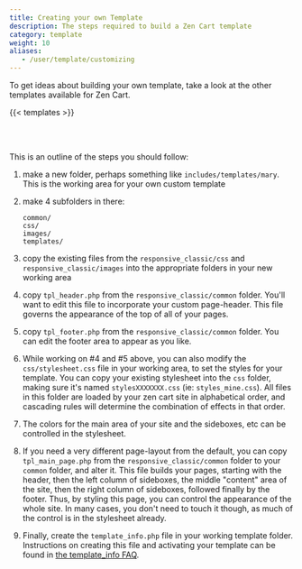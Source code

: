 ```yaml
---
title: Creating your own Template 
description: The steps required to build a Zen Cart template 
category: template 
weight: 10
aliases: 
   - /user/template/customizing
---
```


To get ideas about building your own template, take a look at the 
other templates available for Zen Cart. 

{{< templates >}}

<br><br>

This is an outline of the steps you should follow: 

1. make a new folder, perhaps something like `includes/templates/mary`.  This is the working area for your own custom template

1. make 4 subfolders in there:

    ```
    common/
    css/
    images/
    templates/
    ```

1. copy the existing files from the `responsive_classic/css` and `responsive_classic/images` into the appropriate folders in your new working area

1. copy `tpl_header.php` from the `responsive_classic/common` folder.  You'll want to edit this file to incorporate your custom page-header.  This file governs the appearance of the top of all of your pages.

1. copy `tpl_footer.php` from the `responsive_classic/common` folder.  You can edit the footer area to appear as you like.

1. While working on #4 and #5 above, you can also modify the `css/stylesheet.css` file in your working area, to set the styles for your template.  You can copy your existing stylesheet into the `css` folder, making sure it's named `stylesXXXXXXX.css` (ie: `styles_mine.css`). All files in this folder are loaded by your zen cart site in alphabetical order, and cascading rules will determine the combination of effects in that order.

1. The colors for the main area of your site and the sideboxes, etc can be controlled in the stylesheet.

1. If you need a very different page-layout from the default, you can copy `tpl_main_page.php` from the `responsive_classic/common` folder to your `common` folder, and alter it.  This file builds your pages, starting with the header, then the left column of sideboxes, the middle "content" area of the site, then the right column of sideboxes, followed finally by the footer. Thus, by styling this page, you can control the appearance of the whole site. In many cases, you don't need to touch it though, as much of the control is in the stylesheet already.

1. Finally, create the `template_info.php` file in your working template folder. Instructions on creating this file and activating your template can be found in [the template_info FAQ](/user/template/template_info/). 

